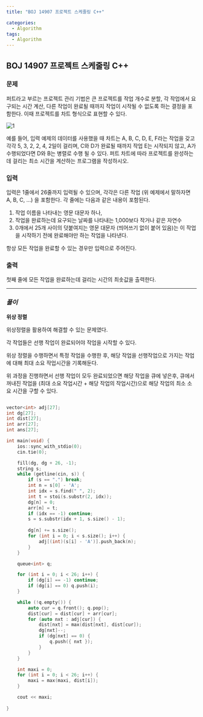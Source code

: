 ```yaml
---
title: "BOJ 14907 프로젝트 스케줄링 C++"

categories:
  - Algorithm
tags:
  - Algorithm
---
```


## BOJ 14907 프로젝트 스케줄링 C++

### 문제

퍼트라고 부르는 프로젝트 관리 기법은 큰 프로젝트를 작업 개수로 분할, 각 작업에서 요구되는 시간 계산, 다른 작업이 완료될 때까지 작업이 시작될 수 없도록 하는 결정을 포함한다. 이때 프로젝트를 차트 형식으로 표현할 수 있다.

![1](https://onlinejudgeimages.s3-ap-northeast-1.amazonaws.com/problem/14907/1.png)

예를 들어, 입력 예제의 데이터를 사용했을 때 차트는 A, B, C, D, E, F라는 작업을 갖고 각각 5, 3, 2, 2, 4, 2일이 걸리며, C와 D가 완료될 때까지 작업 E는 시작되지 않고, A가 수행되었다면 D와 B는 병렬로 수행 될 수 있다. 퍼트 차트에 따라 프로젝트를 완성하는데 걸리는 최소 시간을 계산하는 프로그램을 작성하시오.

### 입력

입력은 1줄에서 26줄까지 입력될 수 있으며, 각각은 다른 작업 (위 예제에서 말하자면 A, B, C, …) 을 포함한다. 각 줄에는 다음과 같은 내용이 포함된다.

1. 작업 이름을 나타내는 영문 대문자 하나,
2. 작업을 완료하는데 요구되는 날짜를 나타내는 1,000보다 작거나 같은 자연수
3. 0개에서 25개 사이의 덧붙여지는 영문 대문자 (띄어쓰기 없이 붙어 있음)는 이 작업을 시작하기 전에 완료해야만 하는 작업을 나타낸다.

항상 모든 작업을 완료할 수 있는 경우만 입력으로 주어진다.

### 출력

첫째 줄에 모든 작업을 완료하는데 걸리는 시간의 최솟값을 출력한다.

---

### _풀이_

**위상 정렬**

위상정렬을 활용하여 해결할 수 있는 문제였다.

각 작업들은 선행 작업이 완료되어야 작업을 시작할 수 있다.

위상 정렬을 수행하면서 특정 작업을 수행한 후, 해당 작업을 선행작업으로 가지는 작업에 대해 최대 소요 작업시간을 기록해둔다.

위 과정을 진행하면서 선행 작업이 모두 완료되었으면 해당 작업을 큐에 넣은후, 큐에서 꺼내진 작업을 (최대 소요 작업시간 + 해당 작업의 작업시간)으로 해당 작업의 최소 소요 시간을 구할 수 있다.

```c++

vector<int> adj[27];
int dg[27];
int dist[27];
int arr[27];
int ans[27];

int main(void) {
    ios::sync_with_stdio(0);
    cin.tie(0);

    fill(dg, dg + 26, -1);
    string s;
    while (getline(cin, s)) {
        if (s == ".") break;
        int n = s[0] - 'A';
        int idx = s.find(" ", 2);
        int t = stoi(s.substr(2, idx));
        dg[n] = 0;
        arr[n] = t;
        if (idx == -1) continue;
        s = s.substr(idx + 1, s.size() - 1);
        
        dg[n] += s.size();
        for (int i = 0; i < s.size(); i++) {
            adj[(int)(s[i] - 'A')].push_back(n);
        }
    }

    queue<int> q;

    for (int i = 0; i < 26; i++) {
        if (dg[i] == -1) continue;
        if (dg[i] == 0) q.push(i);
    }

    while (!q.empty()) {
        auto cur = q.front(); q.pop();
        dist[cur] = dist[cur] + arr[cur];
        for (auto nxt : adj[cur]) {
            dist[nxt] = max(dist[nxt], dist[cur]);
            dg[nxt]--;
            if (dg[nxt] == 0) {
                q.push({ nxt });
            }
        }
    }

    int maxi = 0;
    for (int i = 0; i < 26; i++) {
        maxi = max(maxi, dist[i]);
    }

    cout << maxi;
    
}

```
